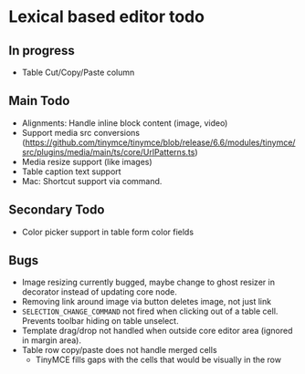 # Lexical based editor todo

## In progress

- Table Cut/Copy/Paste column

## Main Todo

- Alignments: Handle inline block content (image, video)
- Support media src conversions (https://github.com/tinymce/tinymce/blob/release/6.6/modules/tinymce/src/plugins/media/main/ts/core/UrlPatterns.ts)
- Media resize support (like images)
- Table caption text support
- Mac: Shortcut support via command.

## Secondary Todo

- Color picker support in table form color fields

## Bugs

- Image resizing currently bugged, maybe change to ghost resizer in decorator instead of updating core node.
- Removing link around image via button deletes image, not just link 
- `SELECTION_CHANGE_COMMAND` not fired when clicking out of a table cell. Prevents toolbar hiding on table unselect.
- Template drag/drop not handled when outside core editor area (ignored in margin area).
- Table row copy/paste does not handle merged cells
  - TinyMCE fills gaps with the  cells that would be visually in the row